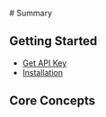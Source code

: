‌# Summary​

## Getting Started

- [Get API Key](quickstart/get-api-key.md)
- [Installation](quickstart/installation.md)

## Core Concepts
